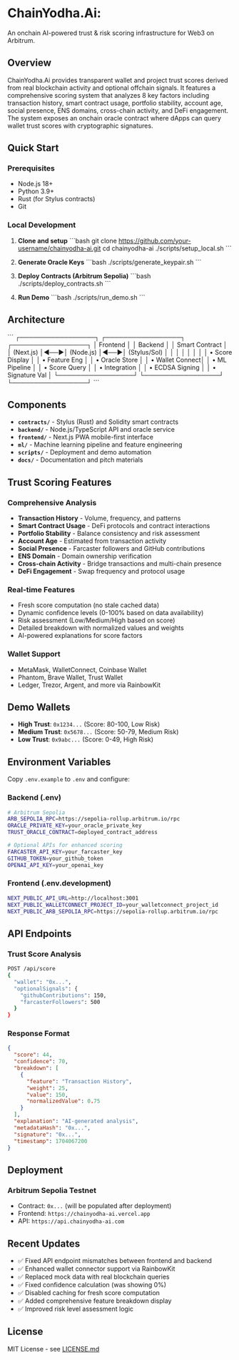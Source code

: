 # ChainYodha.Ai:

An onchain AI-powered trust & risk scoring infrastructure for Web3 on Arbitrum.

## Overview

ChainYodha.Ai provides transparent wallet and project trust scores derived from real blockchain activity and optional offchain signals. It features a comprehensive scoring system that analyzes 8 key factors including transaction history, smart contract usage, portfolio stability, account age, social presence, ENS domains, cross-chain activity, and DeFi engagement. The system exposes an onchain oracle contract where dApps can query wallet trust scores with cryptographic signatures.

## Quick Start

### Prerequisites
- Node.js 18+
- Python 3.9+
- Rust (for Stylus contracts)
- Git

### Local Development

1. **Clone and setup**
\`\`\`bash
git clone https://github.com/your-username/chainyodha-ai.git
cd chainyodha-ai
./scripts/setup_local.sh
\`\`\`

2. **Generate Oracle Keys**
\`\`\`bash
./scripts/generate_keypair.sh
\`\`\`

3. **Deploy Contracts (Arbitrum Sepolia)**
\`\`\`bash
./scripts/deploy_contracts.sh
\`\`\`

4. **Run Demo**
\`\`\`bash
./scripts/run_demo.sh
\`\`\`

## Architecture

\`\`\`
┌─────────────────┐    ┌─────────────────┐    ┌─────────────────┐
│   Frontend      │    │    Backend      │    │  Smart Contract │
│   (Next.js)     │◄──►│   (Node.js)     │◄──►│   (Stylus/Sol)  │
│                 │    │                 │    │                 │
│ • Score Display │    │ • Feature Eng   │    │ • Oracle Store  │
│ • Wallet Connect│    │ • ML Pipeline   │    │ • Score Query   │
│ • Integration   │    │ • ECDSA Signing │    │ • Signature Val │
└─────────────────┘    └─────────────────┘    └─────────────────┘
\`\`\`

## Components

- **`contracts/`** - Stylus (Rust) and Solidity smart contracts
- **`backend/`** - Node.js/TypeScript API and oracle service
- **`frontend/`** - Next.js PWA mobile-first interface
- **`ml/`** - Machine learning pipeline and feature engineering
- **`scripts/`** - Deployment and demo automation
- **`docs/`** - Documentation and pitch materials

## Trust Scoring Features

### Comprehensive Analysis
- **Transaction History** - Volume, frequency, and patterns
- **Smart Contract Usage** - DeFi protocols and contract interactions
- **Portfolio Stability** - Balance consistency and risk assessment
- **Account Age** - Estimated from transaction activity
- **Social Presence** - Farcaster followers and GitHub contributions
- **ENS Domain** - Domain ownership verification
- **Cross-chain Activity** - Bridge transactions and multi-chain presence
- **DeFi Engagement** - Swap frequency and protocol usage

### Real-time Features
- Fresh score computation (no stale cached data)
- Dynamic confidence levels (0-100% based on data availability)
- Risk assessment (Low/Medium/High based on score)
- Detailed breakdown with normalized values and weights
- AI-powered explanations for score factors

### Wallet Support
- MetaMask, WalletConnect, Coinbase Wallet
- Phantom, Brave Wallet, Trust Wallet
- Ledger, Trezor, Argent, and more via RainbowKit

## Demo Wallets

- **High Trust**: `0x1234...` (Score: 80-100, Low Risk)
- **Medium Trust**: `0x5678...` (Score: 50-79, Medium Risk)
- **Low Trust**: `0x9abc...` (Score: 0-49, High Risk)

## Environment Variables

Copy `.env.example` to `.env` and configure:

### Backend (.env)
```bash
# Arbitrum Sepolia
ARB_SEPOLIA_RPC=https://sepolia-rollup.arbitrum.io/rpc
ORACLE_PRIVATE_KEY=your_oracle_private_key
TRUST_ORACLE_CONTRACT=deployed_contract_address

# Optional APIs for enhanced scoring
FARCASTER_API_KEY=your_farcaster_key
GITHUB_TOKEN=your_github_token
OPENAI_API_KEY=your_openai_key
```

### Frontend (.env.development)
```bash
NEXT_PUBLIC_API_URL=http://localhost:3001
NEXT_PUBLIC_WALLETCONNECT_PROJECT_ID=your_walletconnect_project_id
NEXT_PUBLIC_ARB_SEPOLIA_RPC=https://sepolia-rollup.arbitrum.io/rpc
```

## API Endpoints

### Trust Score Analysis
```bash
POST /api/score
{
  "wallet": "0x...",
  "optionalSignals": {
    "githubContributions": 150,
    "farcasterFollowers": 500
  }
}
```

### Response Format
```json
{
  "score": 44,
  "confidence": 70,
  "breakdown": [
    {
      "feature": "Transaction History",
      "weight": 25,
      "value": 150,
      "normalizedValue": 0.75
    }
  ],
  "explanation": "AI-generated analysis",
  "metadataHash": "0x...",
  "signature": "0x...",
  "timestamp": 1704067200
}
```

## Deployment

### Arbitrum Sepolia Testnet
- Contract: `0x...` (will be populated after deployment)
- Frontend: `https://chainyodha-ai.vercel.app`
- API: `https://api.chainyodha-ai.com`

## Recent Updates

- ✅ Fixed API endpoint mismatches between frontend and backend
- ✅ Enhanced wallet connector support via RainbowKit
- ✅ Replaced mock data with real blockchain queries
- ✅ Fixed confidence calculation (was showing 0%)
- ✅ Disabled caching for fresh score computation
- ✅ Added comprehensive feature breakdown display
- ✅ Improved risk level assessment logic

## License

MIT License - see [LICENSE.md](LICENSE.md)
